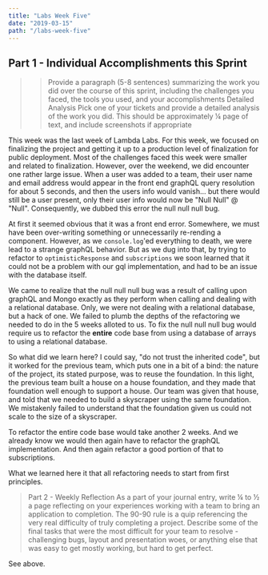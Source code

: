 ```yaml
---
title: "Labs Week Five"
date: "2019-03-15"
path: "/labs-week-five"
---
```


## Part 1 - Individual Accomplishments this Sprint

> > Provide a paragraph (5-8 sentences) summarizing the work you did over the course of this sprint, including the challenges you faced, the tools you used, and your accomplishments
> > Detailed Analysis
> > Pick one of your tickets and provide a detailed analysis of the work you did. This should be approximately ¼ page of text, and include screenshots if appropriate

This week was the last week of Lambda Labs. For this week, we focused on finalizing the project and getting it up to a production level of finalization for public deployment. Most of the challenges faced this week were smaller and related to finalization. However, over the weekend, we did encounter one rather large issue. When a user was added to a team, their user name and email address would appear in the front end graphQL query resolution for about 5 seconds, and then the users info would vanish... but there would still be a user present, only their user info would now be "Null Null" @ "Null". Consequently, we dubbed this error the null null null bug.

At first it seemed obvious that it was a front end error. Somewhere, we must have been over-writing something or unnecessarily re-rending a component. However, as we `console.log`'ed everything to death, we were lead to a strange graphQL behavior. But as we dug into that, by trying to refactor to `optimisticResponse` and `subscriptions` we soon learned that it could not be a problem with our gql implementation, and had to be an issue with the database itself.

We came to realize that the null null null bug was a result of calling upon graphQL and Mongo exactly as they perform when calling and dealing with a relational database. Only, we were not dealing with a relational database, but a hack of one. We failed to plumb the depths of the refactoring we needed to do in the 5 weeks alloted to us. To fix the null null null bug would require us to refactor the **entire** code base from using a database of arrays to using a relational database.

So what did we learn here? I could say, "do not trust the inherited code", but it worked for the previous team, which puts one in a bit of a bind: the nature of the project, its stated purpose, was to reuse the foundation. In this light, the previous team built a house on a house foundation, and they made that foundation well enough to support a house. Our team was given that house, and told that we needed to build a skyscraper using the same foundation. We mistakenly failed to understand that the foundation given us could not scale to the size of a skyscraper.

To refactor the entire code base would take another 2 weeks. And we already know we would then again have to refactor the graphQL implementation. And then again refactor a good portion of that to subscriptions.

What we learned here it that all refactoring needs to start from first principles.

> Part 2 - Weekly Reflection
> As a part of your journal entry, write ¼ to ½ a page reflecting on your experiences working with a team to bring an application to completion. The 90-90 rule is a quip referencing the very real difficulty of truly completing a project. Describe some of the final tasks that were the most difficult for your team to resolve - challenging bugs, layout and presentation woes, or anything else that was easy to get mostly working, but hard to get perfect.

See above.
